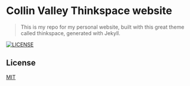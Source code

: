 # Collin Valley Thinkspace website

> This is my repo for my personal website, built with this great theme called thinkspace, generated with Jekyll.

[![LICENSE](https://img.shields.io/badge/license-MIT-blue.svg)](LICENSE)

## License

[MIT](LICENSE.md)
